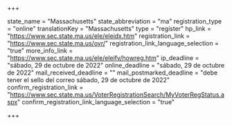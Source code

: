 +++

state_name = "Massachusetts"
state_abbreviation = "ma"
registration_type = "online"
translationKey = "Massachusetts"
type = "register"
hp_link = "https://www.sec.state.ma.us/ele/eleidx.htm"
registration_link = "https://www.sec.state.ma.us/ovr/"
registration_link_language_selection = "true"
more_info_link = "https://www.sec.state.ma.us/ele/eleifv/howreg.htm"
ip_deadline = "sábado, 29 de octubre de 2022"
online_deadline = "sábado, 29 de octubre de 2022"
mail_received_deadline = ""
mail_postmarked_deadline = "debe tener el sello del correo sábado, 29 de octubre de 2022"
confirm_registration_link = "https://www.sec.state.ma.us/VoterRegistrationSearch/MyVoterRegStatus.aspx"
confirm_registration_link_language_selection = "true"

+++